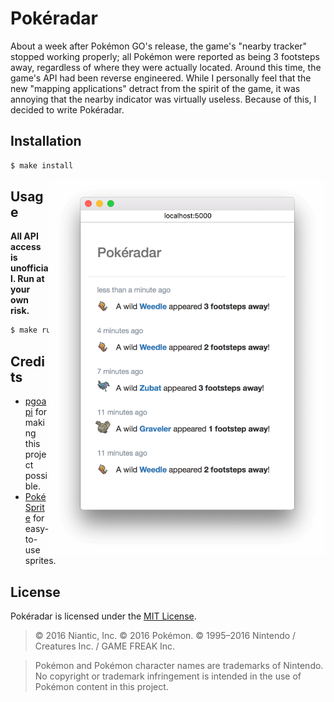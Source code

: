 # Pokéradar

About a week after Pokémon GO's release, the game's "nearby tracker" stopped working properly; all Pokémon were reported as being 3 footsteps away, regardless of where they were actually located. Around this time, the game's API had been reverse engineered. While I personally feel that the new "mapping applications" detract from the spirit of the game, it was annoying that the nearby indicator was virtually useless. Because of this, I decided to write Pokéradar.


## Installation

```sh
$ make install
```


<img src="https://raw.githubusercontent.com/iKevinY/pokeradar/master/screenshot.png" height="600" align="right">


## Usage

**All API access is unofficial. Run at your own risk.**

```sh
$ make run
```


## Credits

- [pgoapi](https://github.com/tejado/pgoapi) for making this project possible.
- [PokéSprite](https://github.com/msikma/pokesprite) for easy-to-use sprites.

## License

Pokéradar is licensed under the [MIT License](/LICENSE).

> &copy; 2016 Niantic, Inc. &copy; 2016 Pokémon. &copy; 1995–2016 Nintendo / Creatures Inc. / GAME FREAK Inc.

> Pokémon and Pokémon character names are trademarks of Nintendo. No copyright or trademark infringement is intended in the use of Pokémon content in this project.
